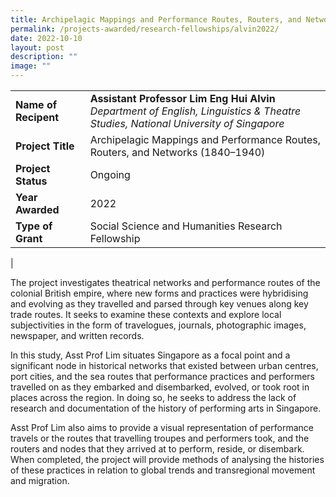 ```yaml
---
title: Archipelagic Mappings and Performance Routes, Routers, and Networks
permalink: /projects-awarded/research-fellowships/alvin2022/
date: 2022-10-10
layout: post
description: ""
image: ""
---
```

|  |  |
|---|---|
| **Name of Recipent** | **Assistant Professor Lim Eng Hui Alvin**<br>_Department of English, Linguistics &amp; Theatre Studies, National University of Singapore_ |
| **Project Title** | Archipelagic Mappings and Performance Routes, Routers, and Networks (1840–1940) |
| **Project Status** | Ongoing |
| **Year Awarded** | 2022 |
| **Type of Grant** | Social Science and Humanities Research Fellowship |
|
 
The project investigates theatrical networks and performance routes of the colonial British empire, where new forms and practices were hybridising and evolving as they travelled and parsed through key venues along key trade routes. It seeks to examine these contexts and explore local subjectivities in the form of travelogues, journals, photographic images, newspaper, and written records. 

In this study, Asst Prof Lim situates Singapore as a focal point and a significant node in historical networks that existed between urban centres, port cities, and the sea routes that performance practices and performers travelled on as they embarked and disembarked, evolved, or took root in places across the region. In doing so, he seeks to address the lack of research and documentation of the history of performing arts in Singapore.

Asst Prof Lim also aims to provide a visual representation of performance travels or the routes that travelling troupes and performers took, and the routers and nodes that they arrived at to perform, reside, or disembark. When completed, the project will provide methods of analysing the histories of these practices in relation to global trends and transregional movement and migration. 